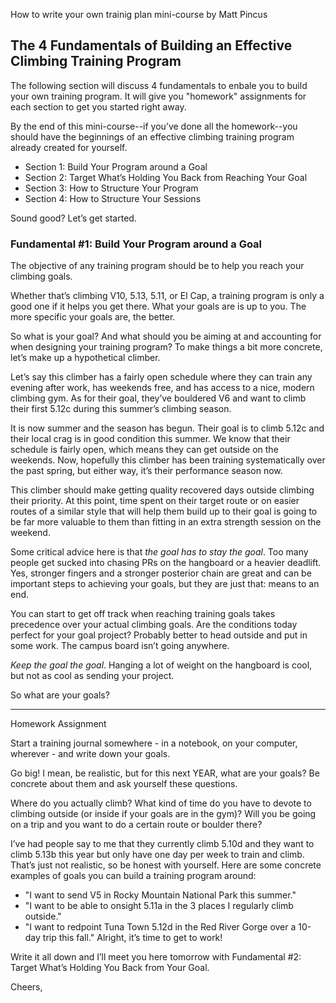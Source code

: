 How to write your own trainig plan mini-course by Matt Pincus


## The 4 Fundamentals of Building an Effective Climbing Training Program

The following section will discuss 4 fundamentals to enbale you to build your own training program. It will give you "homework" assignments for each section to get you started right away.

By the end of this mini-course--if you’ve done all the homework--you should have the beginnings of an effective climbing training program already created for yourself.

- Section 1: Build Your Program around a Goal
- Section 2: Target What’s Holding You Back from Reaching Your Goal
- Section 3: How to Structure Your Program
- Section 4: How to Structure Your Sessions

Sound good? Let’s get started. 

### Fundamental #1: Build Your Program around a Goal
The objective of any training program should be to help you reach your climbing goals.

Whether that’s climbing V10, 5.13, 5.11, or El Cap, a training program is only a good one if it helps you get there. What your goals are is up to you. The more specific your goals are, the better.

So what is your goal? And what should you be aiming at and accounting for when designing your training program? To make things a bit more concrete, let’s make up a hypothetical climber.

Let’s say this climber has a fairly open schedule where they can train any evening after work, has weekends free, and has access to a nice, modern climbing gym. As for their goal, they’ve bouldered V6 and want to climb their first 5.12c during this summer’s climbing season.

It is now summer and the season has begun. Their goal is to climb 5.12c and their local crag is in good condition this summer. We know that their schedule is fairly open, which means they can get outside on the weekends. Now, hopefully this climber has been training systematically over the past spring, but either way, it’s their performance season now.

This climber should make getting quality recovered days outside climbing their priority. At this point, time spent on their target route or on easier routes of a similar style that will help them build up to their goal is going to be far more valuable to them than fitting in an extra strength session on the weekend.

Some critical advice here is that _the goal has to stay the goal_. Too many people get sucked into chasing PRs on the hangboard or a heavier deadlift. Yes, stronger fingers and a stronger posterior chain are great and can be important steps to achieving your goals, but they are just that: means to an end.

You can start to get off track when reaching training goals takes precedence over your actual climbing goals. Are the conditions today perfect for your goal project? Probably better to head outside and put in some work. The campus board isn’t going anywhere.

_Keep the goal the goal_. Hanging a lot of weight on the hangboard is cool, but not as cool as sending your project.

So what are your goals?

--------
Homework Assignment

Start a training journal somewhere - in a notebook, on your computer, wherever - and write down your goals.

Go big! I mean, be realistic, but for this next YEAR, what are your goals? Be concrete about them and ask yourself these questions.

Where do you actually climb? What kind of time do you have to devote to climbing outside (or inside if your goals are in the gym)? Will you be going on a trip and you want to do a certain route or boulder there?

I’ve had people say to me that they currently climb 5.10d and they want to climb 5.13b this year but only have one day per week to train and climb. That’s just not realistic, so be honest with yourself. Here are some concrete examples of goals you can build a training program around:
- "I want to send V5 in Rocky Mountain National Park this summer."
- "I want to be able to onsight 5.11a in the 3 places I regularly climb outside."
- "I want to redpoint Tuna Town 5.12d in the Red River Gorge over a 10-day trip this fall."
Alright, it’s time to get to work!

Write it all down and I’ll meet you here tomorrow with Fundamental #2: Target What’s Holding You Back from Your Goal.

Cheers,
